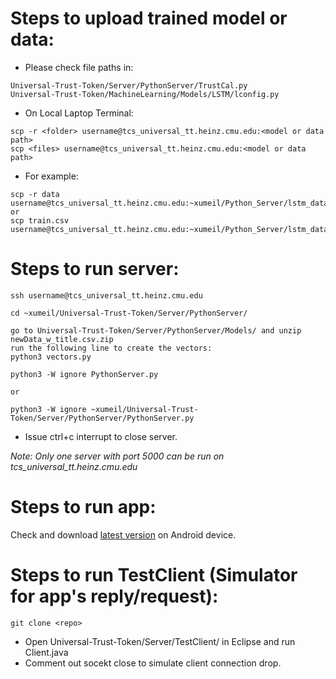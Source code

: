 Steps to upload trained model or data:
=====
- Please check file paths in:
```
Universal-Trust-Token/Server/PythonServer/TrustCal.py
Universal-Trust-Token/MachineLearning/Models/LSTM/lconfig.py
```
- On Local Laptop Terminal:
```
scp -r <folder> username@tcs_universal_tt.heinz.cmu.edu:<model or data path>
scp <files> username@tcs_universal_tt.heinz.cmu.edu:<model or data path>
```
- For example:
```
scp -r data username@tcs_universal_tt.heinz.cmu.edu:~xumeil/Python_Server/lstm_data/
or
scp train.csv username@tcs_universal_tt.heinz.cmu.edu:~xumeil/Python_Server/lstm_data/data/
```

Steps to run server:
=====
```
ssh username@tcs_universal_tt.heinz.cmu.edu

cd ~xumeil/Universal-Trust-Token/Server/PythonServer/

go to Universal-Trust-Token/Server/PythonServer/Models/ and unzip newData_w_title.csv.zip
run the following line to create the vectors:
python3 vectors.py

python3 -W ignore PythonServer.py

or

python3 -W ignore ~xumeil/Universal-Trust-Token/Server/PythonServer/PythonServer.py
```
- Issue ctrl+c interrupt to close server.

*Note: Only one server with port 5000 can be run on tcs_universal_tt.heinz.cmu.edu*

Steps to run app:
=====
Check and download [latest version](https://github.com/bairuiz/Universal-Trust-Token/blob/master/NewsDetector.apk) on Android device.

Steps to run TestClient (Simulator for app's reply/request):
=====
```
git clone <repo>
```
- Open Universal-Trust-Token/Server/TestClient/ in Eclipse and run Client.java
- Comment out socekt close to simulate client connection drop.
